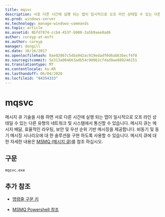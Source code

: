 ```yaml
---
title: mqsvc
description: 서로 다른 시간에 실행 되는 앱이 일시적으로 오프 라인 상태일 수 있는 다른 유형의 네트워크 및 시스템에서 통신할 수 있도록 하는 mqsvc 명령에 대 한 참조 항목입니다.
ms.prod: windows-server
ms.technology: manage-windows-commands
ms.topic: article
ms.assetid: 8bfd7874-ccb4-453f-b908-3a5b9aee0ad6
author: coreyp-at-msft
ms.author: coreyp
manager: dongill
ms.date: 10/16/2017
ms.openlocfilehash: 0ae02867c5dba942ac919edadf0d6ab63becf4f0
ms.sourcegitcommit: 5e313a004663adb54c90962cfdad9ae889246151
ms.translationtype: MT
ms.contentlocale: ko-KR
ms.lasthandoff: 06/04/2020
ms.locfileid: "84354333"
---
```

# <a name="mqsvc"></a>mqsvc

메시지 큐 기술을 사용 하면 서로 다른 시간에 실행 되는 앱이 일시적으로 오프 라인 상태일 수 있는 다른 유형의 네트워크 및 시스템에서 통신할 수 있습니다. 메시지 큐는 메시지 배달, 효율적인 라우팅, 보안 및 우선 순위 기반 메시징을 제공합니다. 비동기 및 동기 메시징 시나리오에 대 한 솔루션을 구현 하도록 사용할 수 있습니다. 메시지 큐에 대 한 자세한 내용은 [MSMQ (메시지 큐)](https://docs.microsoft.com/previous-versions/windows/desktop/legacy/ms711472(v=vs.85))를 참조 하십시오.

## <a name="syntax"></a>구문

```
mqsvc.exe
```

## <a name="additional-references"></a>추가 참조

- [명령줄 구문 키](command-line-syntax-key.md)

- [MSMQ Powershell 참조](https://docs.microsoft.com/powershell/module/msmq/?view=win10-ps)
